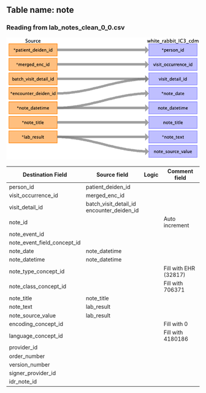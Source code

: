 ## Table name: note

### Reading from lab_notes_clean_0_0.csv

![](../md_files/image30.png)

| Destination Field | Source field | Logic | Comment field |
| --- | --- | --- | --- |
| person_id | patient_deiden_id |  |  |
| visit_occurrence_id | merged_enc_id |  |  |
| visit_detail_id | batch_visit_detail_id<br />encounter_deiden_id |  |  |
| note_id |  |  | Auto increment |
| note_event_id |  |  |  |
| note_event_field_concept_id |  |  |  |
| note_date | note_datetime |  |  |
| note_datetime | note_datetime |  |  |
| note_type_concept_id |  |  | Fill with EHR (32817) |
| note_class_concept_id |  |  | Fill with 706371 |
| note_title | note_title |  |  |
| note_text | lab_result |  |  |
| note_source_value | lab_result |  |  |
| encoding_concept_id |  |  | Fill with 0 |
| language_concept_id |  |  | Fill with 4180186 |
| provider_id |  |  |  |
| order_number |  |  |  |
| version_number |  |  |  |
| signer_provider_id |  |  |  |
| idr_note_id |  |  |  |

